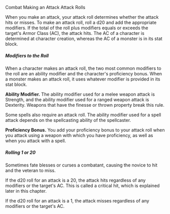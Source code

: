 Combat
Making an Attack
Attack Rolls
        <p>
          When you make an attack, your attack roll determines whether the attack hits or misses. To make an attack roll, roll a d20 and add the appropriate modifiers. If the total of the roll plus modifiers equals or exceeds the target's Armor Class (AC), the attack hits. The AC of a character is determined at character creation, whereas the AC of a monster is in its stat block.
        </p>
        <h5>Modifiers to the Roll</h5>
        <p>
          When a character makes an attack roll, the two most common modifiers to the roll are an ability modifier and the character's proficiency bonus. When a monster makes an attack roll, it uses whatever modifier is provided in its stat block.
        </p>
        <p>
          <strong>Ability Modifier.</strong> The ability modifier used for a melee weapon attack is Strength, and the ability modifier used for a ranged weapon attack is Dexterity. Weapons that have the finesse or thrown property break this rule.
        </p>
        <p>
          Some spells also require an attack roll. The ability modifier used for a spell attack depends on the spellcasting ability of the spellcaster.
        </p>
        <p>
          <strong>Proficiency Bonus.</strong> You add your proficiency bonus to your attack roll when you attack using a weapon with which you have proficiency, as well as when you attack with a spell.
        </p>
        <h5>Rolling 1 or 20</h5>
        <p>
          Sometimes fate blesses or curses a combatant, causing the novice to hit and the veteran to miss.
        </p>
        <p>
          If the d20 roll for an attack is a 20, the attack hits regardless of any modifiers or the target's AC. This is called a critical hit, which is explained later in this chapter.
        </p>
        <p>
          If the d20 roll for an attack is a 1, the attack misses regardless of any modifiers or the target's AC.
        </p>
